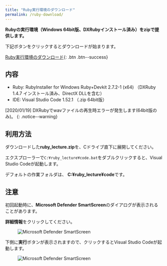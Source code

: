 ```yaml
---
title: "Ruby実行環境のダウンロード"
permalink: /ruby-download/
---
```

**Rubyの実行環境（Windows 64bit版、DXRubyインストール済み）をzipで提供します。**

下記ボタンをクリックするとダウンロードが始まります。

[<i class="fas fa-download"></i> Ruby実行環境のダウンロード](https://download.eastback.co.jp/minamiko/ruby_lecture.zip){: .btn .btn--success}

## 内容
- Ruby: RubyInstaller for Windows Ruby+Devkit 2.7.2-1 (x64) （DXRuby 1.4.7 インストール済み、DirectX DLLを含む）
- IDE: Visual Studio Code 1.52.1 （.zip 64bit版）

[2020/01/19] DXRubyでwavファイルの再生時エラーが発生します(64bit版のみ)。
{: .notice--warning} 

## 利用方法
ダウンロードした**ruby_lecture.zip**を、Cドライブ直下に展開してください。

エクスプローラーで`C:¥ruby_lecture¥code.bat`をダブルクリックすると、Visual Studio Codeが起動します。

デフォルトの作業フォルダは、 **C:¥ruby_lecture¥code**です。

## 注意
初回起動時に、**Microsoft Defender SmartScreen**のダイアログが表示されることがあります。

**詳細情報**をクリックしてください。

<figure>
  <img src="{{ '/assets/images/ruby/download/dialog1.png' | relative_url }}" alt="Microsoft Defender SmartScreen">
</figure>

下側に**実行**ボタンが表示されますので、クリックするとVisual Studio Codeが起動します。

<figure>
  <img src="{{ '/assets/images/ruby/download/dialog2.png' | relative_url }}" alt="Microsoft Defender SmartScreen">
</figure>

